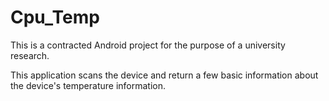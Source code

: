 # Cpu_Temp

This is a contracted Android project for the purpose of a university research.

This application scans the device and return a few basic information about the device's temperature information.
